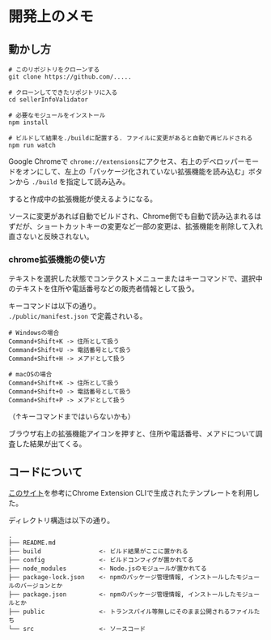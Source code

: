 # 開発上のメモ

## 動かし方

```
# このリポジトリをクローンする
git clone https://github.com/.....

# クローンしてできたリポジトリに入る
cd sellerInfoValidator

# 必要なモジュールをインストール
npm install

# ビルドして結果を./buildに配置する. ファイルに変更があると自動で再ビルドされる
npm run watch
```

Google Chromeで `chrome://extensions`にアクセス、右上のデベロッパーモードをオンにして、左上の「パッケージ化されていない拡張機能を読み込む」ボタンから `./build` を指定して読み込み。

すると作成中の拡張機能が使えるようになる。

ソースに変更があれば自動でビルドされ、Chrome側でも自動で読み込まれるはずだが、ショートカットキーの変更など一部の変更は、拡張機能を削除して入れ直さないと反映されない。

### chrome拡張機能の使い方
テキストを選択した状態でコンテクストメニューまたはキーコマンドで、選択中のテキストを住所や電話番号などの販売者情報として扱う。


キーコマンドは以下の通り。  
`./public/manifest.json` で定義されいる。
```
# Windowsの場合
Command+Shift+K -> 住所として扱う
Command+Shift+U -> 電話番号として扱う
Command+Shift+H -> メアドとして扱う

# macOSの場合
Command+Shift+K -> 住所として扱う
Command+Shift+O -> 電話番号として扱う
Command+Shift+P -> メアドとして扱う
```
（↑キーコマンドまではいらないかも）

ブラウザ右上の拡張機能アイコンを押すと、住所や電話番号、メアドについて調査した結果が出てくる。

## コードについて
[このサイト](https://itnews.org/news_contents/product-chrome-extension-cli)を参考にChrome Extension CLIで生成されたテンプレートを利用した。

ディレクトリ構造は以下の通り。

```
.
├── README.md
├── build                <- ビルド結果がここに置かれる
├── config               <- ビルドコンフィグが置かれてる
├── node_modules         <- Node.jsのモジュールが置かれてる
├── package-lock.json    <- npmのパッケージ管理情報, インストールしたモジュールのバージョンとか
├── package.json         <- npmのパッケージ管理情報, インストールしたモジュールとか
├── public               <- トランスパイル等無しにそのまま公開されるファイルたち
└── src                  <- ソースコード
```


